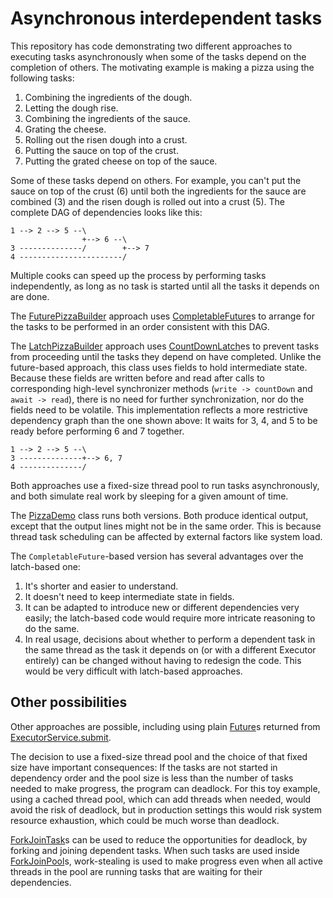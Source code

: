 # Asynchronous interdependent tasks

This repository has code demonstrating two different approaches to executing
tasks asynchronously when some of the tasks depend on the completion of
others. The motivating example is making a pizza using the following tasks:
1. Combining the ingredients of the dough.
1. Letting the dough rise.
1. Combining the ingredients of the sauce.
1. Grating the cheese.
1. Rolling out the risen dough into a crust.
1. Putting the sauce on top of the crust.
1. Putting the grated cheese on top of the sauce.

Some of these tasks depend on others.
For example, you can't put the sauce on top of the
crust (6) until both the
ingredients for the sauce are combined (3) and the
risen dough is rolled out into a crust (5).
The complete DAG of dependencies looks like this:
```
1 --> 2 --> 5 --\
                +--> 6 --\
3 --------------/        +--> 7
4 -----------------------/
```
Multiple cooks can speed up the process by performing tasks
independently, as long as no task is started until all the
tasks it depends on are done.

The [FuturePizzaBuilder](https://github.com/Tembrel/eg4jb/blob/master/src/pizza/FuturePizzaBuilder.java)
approach uses
[CompletableFuture](https://docs.oracle.com/javase/8/docs/api/java/util/concurrent/CompletableFuture.html)s
to arrange for
the tasks to be performed in an order consistent with this DAG.

The [LatchPizzaBuilder](https://github.com/Tembrel/eg4jb/blob/master/src/pizza/LatchPizzaBuilder.java)
approach uses
[CountDownLatch](https://docs.oracle.com/javase/8/docs/api/java/util/concurrent/CountDownLatch.html)es
to prevent tasks from
proceeding until the tasks they depend on have completed.
Unlike the future-based approach, this class uses fields to hold
intermediate state.
Because these fields are written before and read after calls to corresponding
high-level synchronizer methods (`write -> countDown` and `await -> read`),
there is no need for further synchronization, nor do the fields need to be
volatile.
This implementation reflects a more restrictive dependency graph than the one shown above:
It waits for 3, 4, and 5 to be ready before performing 6 and 7 together.
```
1 --> 2 --> 5 --\
3 --------------+--> 6, 7
4 --------------/
```
Both approaches use a fixed-size thread pool
to run tasks asynchronously,
and both simulate real work by sleeping for a given amount of time.

The [PizzaDemo](https://github.com/Tembrel/eg4jb/blob/master/src/pizza/PizzaDemo.java)
class runs both versions. Both produce identical output, except that the output lines
might not be in the same order. This is because thread task scheduling can be affected
by external factors like system load.

The `CompletableFuture`-based version has several advantages over the latch-based one:
1. It's shorter and easier to understand.
1. It doesn't need to keep intermediate state in fields.
1. It can be adapted to introduce new or different dependencies very easily;
   the latch-based code would require more intricate reasoning to do the same.
1. In real usage, decisions about whether to perform a dependent task in the
   same thread as the task it depends on (or with a different Executor entirely)
   can be changed without having to redesign the code.
   This would be very difficult with latch-based approaches.

## Other possibilities

Other approaches are possible, including using plain
[Future](https://docs.oracle.com/javase/8/docs/api/java/util/concurrent/Future.html)s
returned from
[ExecutorService.submit](https://docs.oracle.com/javase/8/docs/api/java/util/concurrent/ExecutorService.html#submit-java.util.concurrent.Callable-).

The decision to use a fixed-size thread pool and the choice of that fixed size
have important consequences:
If the tasks are not started in dependency order and the pool size is less
than the number of tasks needed to make progress, the program can deadlock.
For this toy example, using a cached thread pool, which can add threads when
needed, would avoid the risk of deadlock, but in production settings this
would risk system resource exhaustion, which could be much worse than deadlock.

[ForkJoinTask](https://docs.oracle.com/javase/8/docs/api/java/util/concurrent/ForkJoinTask.html)s
can be used to reduce the opportunities for deadlock, by forking and joining dependent tasks.
When such tasks are used inside
[ForkJoinPool](https://docs.oracle.com/javase/8/docs/api/java/util/concurrent/ForkJoinPool.html)s,
work-stealing is used to make progress even when all active threads in the pool are
running tasks that are waiting for their dependencies.

